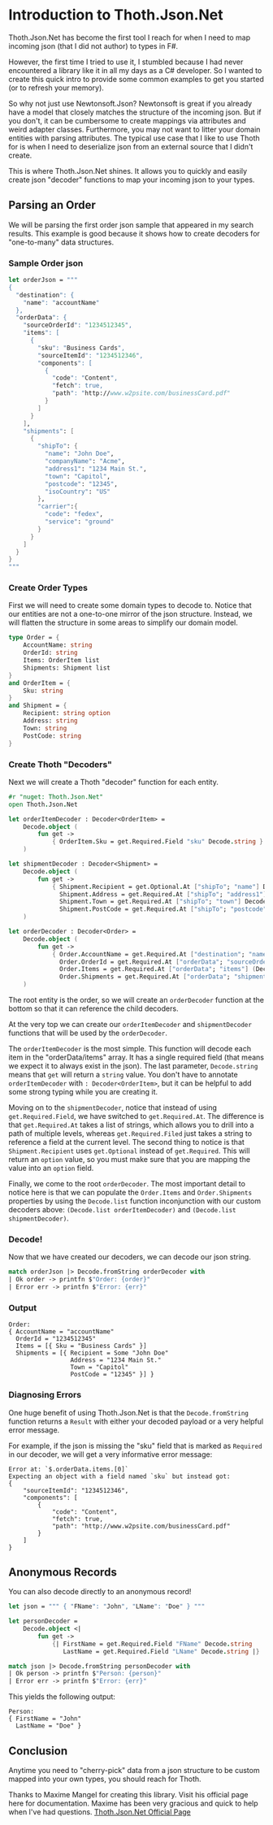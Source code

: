 # Introduction to Thoth.Json.Net

Thoth.Json.Net has become the first tool I reach for when I need to map incoming json (that I did not author) to types in F#. 

However, the first time I tried to use it, I stumbled because I had never encountered a library like it in all my days as a C# developer. So I wanted to create this quick intro to provide some common examples to get you started (or to refresh your memory). 

So why not just use Newtonsoft.Json? Newtonsoft is great if you already have a model that closely matches the structure of the incoming json. But if you don't, it can be cumbersome to create mappings via attributes and weird adapter classes. Furthermore, you may not want to litter your domain entities with parsing attributes. 
The typical use case that I like to use Thoth for is when I need to deserialize json from an external source that I didn't create. 

This is where Thoth.Json.Net shines. It allows you to quickly and easily create json "decoder" functions to map your incoming json to your types. 

## Parsing an Order
We will be parsing the first order json sample that appeared in my search results. 
This example is good because it shows how to create decoders for "one-to-many" data structures.

### Sample Order json

```fsharp
let orderJson = """
{
  "destination": {
    "name": "accountName"
  },
  "orderData": {
    "sourceOrderId": "1234512345",
    "items": [
      {
        "sku": "Business Cards",
        "sourceItemId": "1234512346",
        "components": [
          {
            "code": "Content",            
            "fetch": true,
            "path": "http://www.w2psite.com/businessCard.pdf"
          }
        ]
      }
    ],
    "shipments": [
      {
        "shipTo": {
          "name": "John Doe",
          "companyName": "Acme",
          "address1": "1234 Main St.",
          "town": "Capitol",
          "postcode": "12345",
          "isoCountry": "US"
        },
        "carrier":{
          "code": "fedex",
          "service": "ground"
        }
      }
    ]
  }
}
"""
```

### Create Order Types

First we will need to create some domain types to decode to. 
Notice that our entities are not a one-to-one mirror of the json structure.  Instead, we will flatten the structure in some areas to simplify our domain model.

```fsharp
type Order = {
    AccountName: string
    OrderId: string
    Items: OrderItem list
    Shipments: Shipment list
}
and OrderItem = {
    Sku: string
}
and Shipment = {
    Recipient: string option
    Address: string
    Town: string
    PostCode: string
}
```

### Create Thoth "Decoders"

Next we will create a Thoth "decoder" function for each entity. 

```fsharp
#r "nuget: Thoth.Json.Net"
open Thoth.Json.Net

let orderItemDecoder : Decoder<OrderItem> =
    Decode.object (
        fun get ->
            { OrderItem.Sku = get.Required.Field "sku" Decode.string }
    )

let shipmentDecoder : Decoder<Shipment> = 
    Decode.object (
        fun get -> 
            { Shipment.Recipient = get.Optional.At ["shipTo"; "name"] Decode.string
              Shipment.Address = get.Required.At ["shipTo"; "address1"] Decode.string
              Shipment.Town = get.Required.At ["shipTo"; "town"] Decode.string
              Shipment.PostCode = get.Required.At ["shipTo"; "postcode"] Decode.string }
    )

let orderDecoder : Decoder<Order> = 
    Decode.object (
        fun get ->
            { Order.AccountName = get.Required.At ["destination"; "name"] Decode.string
              Order.OrderId = get.Required.At ["orderData"; "sourceOrderId"] Decode.string
              Order.Items = get.Required.At ["orderData"; "items"] (Decode.list orderItemDecoder)
              Order.Shipments = get.Required.At ["orderData"; "shipments"] (Decode.list shipmentDecoder) }
    )

```

The root entity is the order, so we will create an `orderDecoder` function at the bottom so that it can reference the child decoders.

At the very top we can create our `orderItemDecoder` and `shipmentDecoder` functions that will be used by the `orderDecoder`.

The `orderItemDecoder` is the most simple. This function will decode each item in the "orderData/items" array.
It has a single required field (that means we expect it to always exist in the json). The last parameter, `Decode.string` means that `get` will return a `string` value. 
You don't have to annotate `orderItemDecoder` with `: Decoder<OrderItem>`, but it can be helpful to add some strong typing while you are creating it.

Moving on to the `shipmentDecoder`, notice that instead of using `get.Required.Field`, we have switched to `get.Required.At`.  The difference is that `get.Required.At` takes a list of strings, which allows you to drill into a path of multiple levels, whereas `get.Required.Filed` just takes a string to reference a field at the current level.
The second thing to notice is that `Shipment.Recipient` uses `get.Optional` instead of `get.Required`. This will return an `option` value, so you must make sure that you are mapping the value into an `option` field. 

Finally, we come to the root `orderDecoder`. The most important detail to notice here is that we can populate the `Order.Items` and `Order.Shipments` properties by using the `Decode.list` function inconjunction with our custom decoders above: `(Decode.list orderItemDecoder)` and `(Decode.list shipmentDecoder)`.


### Decode!

Now that we have created our decoders, we can decode our json string.

```fsharp
match orderJson |> Decode.fromString orderDecoder with
| Ok order -> printfn $"Order: {order}"
| Error err -> printfn $"Error: {err}"
```

### Output
```
Order:
{ AccountName = "accountName"
  OrderId = "1234512345"
  Items = [{ Sku = "Business Cards" }]
  Shipments = [{ Recipient = Some "John Doe"
                 Address = "1234 Main St."
                 Town = "Capitol"
                 PostCode = "12345" }] }
```

### Diagnosing Errors
One huge benefit of using Thoth.Json.Net is that the `Decode.fromString` function returns a `Result` with either your decoded payload or a very helpful error message.

For example, if the json is missing the "sku" field that is marked as `Required` in our decoder, we will get a very informative error message:
```
Error at: `$.orderData.items.[0]`
Expecting an object with a field named `sku` but instead got:
{
    "sourceItemId": "1234512346",
    "components": [
        {
            "code": "Content",
            "fetch": true,
            "path": "http://www.w2psite.com/businessCard.pdf"
        }
    ]
}
```

## Anonymous Records
You can also decode directly to an anonymous record!

```fsharp
let json = """ { "FName": "John", "LName": "Doe" } """

let personDecoder = 
    Decode.object <|
        fun get -> 
            {| FirstName = get.Required.Field "FName" Decode.string
               LastName = get.Required.Field "LName" Decode.string |}    

match json |> Decode.fromString personDecoder with
| Ok person -> printfn $"Person: {person}"
| Error err -> printfn $"Error: {err}"
```

This yields the following output:
```
Person:
{ FirstName = "John"
  LastName = "Doe" }
```

## Conclusion
Anytime you need to "cherry-pick" data from a json structure to be custom mapped into your own types, you should reach for Thoth. 

Thanks to Maxime Mangel for creating this library. 
Visit his official page here for documentation. Maxime has been very gracious and quick to help when I've had questions.
[Thoth.Json.Net Official Page](https://thoth-org.github.io/Thoth.Json/)


